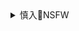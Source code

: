 <details><summary>慎入🔞NSFW</summary>

Not Safe For Work
![](https://upload.wikimedia.org/wikipedia/commons/thumb/d/d3/Biohazard_Symbol_Specification.png/210px-Biohazard_Symbol_Specification.png)

<details><summary><b>风险自理Use At Your Own Risk🈲</summary>

### 揭安倍辞职的真正原因！可能是美z开战早期信号?
https://www.backchina.com/news/2020/08/31/706681.html

他也指出，安倍的辞职背后可能代表美国与日本的鹰派路线的大集结，也许可看成是美z开战的早期信号。

### 摊上事儿！胡xj要栽
https://video.creaders.net/2020/08/29/2261643.html

　　这篇来自自媒体打假公众号“汪眼观天下”的名为《假老虎的崛起》一文，通过运用随机抽样的统计方法对胡xj私人公众号进行了全景式的流量分析，揭示了了胡本人如何借助g媒以q谋私进而牟利。　

g家难道不是保护rm的铜墙铁壁！现在怎么成了rm是g家的铜墙铁壁！"、"最g指示：肉盾快去抗伤害！

</details>
</details>
